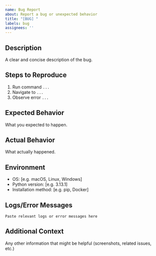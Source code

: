 ```yaml
---
name: Bug Report
about: Report a bug or unexpected behavior
title: "[BUG] "
labels: bug
assignees: ''
---
```


## Description
A clear and concise description of the bug.

## Steps to Reproduce
1. Run command `...`
2. Navigate to `...`
3. Observe error `...`

## Expected Behavior
What you expected to happen.

## Actual Behavior
What actually happened.

## Environment
- OS: [e.g. macOS, Linux, Windows]
- Python version: [e.g. 3.13.1]
- Installation method: [e.g. pip, Docker]

## Logs/Error Messages
```
Paste relevant logs or error messages here
```

## Additional Context
Any other information that might be helpful (screenshots, related issues, etc.)
